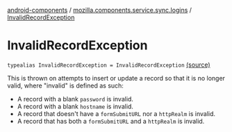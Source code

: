 [android-components](../index.md) / [mozilla.components.service.sync.logins](index.md) / [InvalidRecordException](./-invalid-record-exception.md)

# InvalidRecordException

`typealias InvalidRecordException = InvalidRecordException` [(source)](https://github.com/mozilla-mobile/android-components/blob/master/components/service/sync-logins/src/main/java/mozilla/components/service/sync/logins/SyncableLoginsStorage.kt#L89)

This is thrown on attempts to insert or update a record so that it
is no longer valid, where "invalid" is defined as such:

* A record with a blank `password` is invalid.
* A record with a blank `hostname` is invalid.
* A record that doesn't have a `formSubmitURL` nor a `httpRealm` is invalid.
* A record that has both a `formSubmitURL` and a `httpRealm` is invalid.
